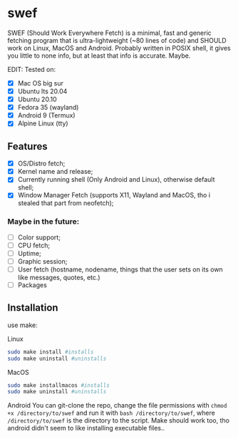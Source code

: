 # swef
SWEF (Should Work Everywhere Fetch) is a minimal, fast and generic fetching program that is ultra-lightweight (~80 lines of code) and SHOULD work on Linux, MacOS and Android. Probably written in POSIX shell, it gives you little to none info, but at least that info is accurate. Maybe.

EDIT: Tested on:
- [x] Mac OS big sur
- [x] Ubuntu lts 20.04
- [x] Ubuntu 20.10
- [x] Fedora 35 (wayland)
- [x] Android 9 (Termux)
- [x] Alpine Linux (tty)
## Features
- [x] OS/Distro fetch;
- [x] Kernel name and release;
- [x] Currently running shell (Only Android and Linux), otherwise default shell;
- [x] Window Manager Fetch (supports X11, Wayland and MacOS, tho i stealed that part from neofetch);

### Maybe in the future:
- [ ] Color support;
- [ ] CPU fetch;
- [ ] Uptime;
- [ ] Graphic session;
- [ ] User fetch (hostname, nodename, things that the user sets on its own like messages, quotes, etc.)
- [ ] Packages

## Installation
use make:

Linux
```sh
sudo make install #installs
sudo make uninstall #uninstalls
```
MacOS
```sh
sudo make installmacos #installs
sudo make uninstall #uninstalls
```
Android
You can git-clone the repo, change the file permissions with `chmod +x /directory/to/swef` and run it with `bash /directory/to/swef`, where `/directory/to/swef` is the directory to the script. Make should work too, tho android didn't seem to like installing executable files..
